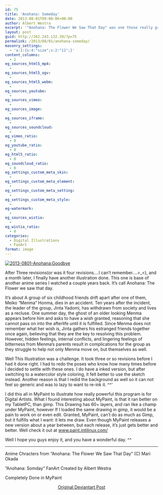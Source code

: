 ```yaml
---
id: 75
title: 'Anohana: Someday'
date: 2013-08-01T09:00:06+00:00
author: Albert Westra
excerpt: '"Anohana: The Flower We Saw That Day" was one those really great anime that depict about forgiveness and moving on. So I decided to a illustration of it.'
layout: post
guid: http://162.243.132.39/?p=75
permalink: /2013/08/01/anohana-someday/
masonry_settings:
  - 'a:1:{s:4:"size";s:2:"11";}'
content_columns:
  - 1
eg_sources_html5_mp4:
  - 
eg_sources_html5_ogv:
  - 
eg_sources_html5_webm:
  - 
eg_sources_youtube:
  - 
eg_sources_vimeo:
  - 
eg_sources_image:
  - 
eg_sources_iframe:
  - 
eg_sources_soundcloud:
  - 
eg_vimeo_ratio:
  - 0
eg_youtube_ratio:
  - 0
eg_html5_ratio:
  - 0
eg_soundcloud_ratio:
  - 0
eg_settings_custom_meta_skin:
  - 
eg_settings_custom_meta_element:
  - 
eg_settings_custom_meta_setting:
  - 
eg_settings_custom_meta_style:
  - 
eg-watermark:
  - 
eg_sources_wistia:
  - 
eg_wistia_ratio:
  - 0
categories:
  - Digital Illustrations
  - FanArt
format: image
---
```

[<img class="aligncenter size-full wp-image-1037" src="http://i2.wp.com/www.odysseywestra.com/wp-content/uploads/2013/08/2013-0801-AnohanaGoodbye.jpg?fit=904%2C1113" alt="2013-0801-Anohana:Goodbye" srcset="http://i2.wp.com/www.odysseywestra.com/wp-content/uploads/2013/08/2013-0801-AnohanaGoodbye.jpg?w=2000 2000w, http://i2.wp.com/www.odysseywestra.com/wp-content/uploads/2013/08/2013-0801-AnohanaGoodbye.jpg?resize=162%2C200 162w, http://i2.wp.com/www.odysseywestra.com/wp-content/uploads/2013/08/2013-0801-AnohanaGoodbye.jpg?resize=406%2C500 406w, http://i2.wp.com/www.odysseywestra.com/wp-content/uploads/2013/08/2013-0801-AnohanaGoodbye.jpg?resize=832%2C1024 832w, http://i2.wp.com/www.odysseywestra.com/wp-content/uploads/2013/08/2013-0801-AnohanaGoodbye.jpg?resize=244%2C300 244w, http://i2.wp.com/www.odysseywestra.com/wp-content/uploads/2013/08/2013-0801-AnohanaGoodbye.jpg?resize=1300%2C1600 1300w" sizes="(max-width: 2000px) 100vw, 2000px" data-recalc-dims="1" />](http://i2.wp.com/www.odysseywestra.com/wp-content/uploads/2013/08/2013-0801-AnohanaGoodbye.jpg)

<!--more-->

After Three revisions(or was it four revisions&#8230;.I can&#8217;t remember&#8230;.>_<), and a month later, I finally have another illustration done. This one is base of another anime series I watched a couple years back. It&#8217;s call Anohana: The Flower we saw that day.

It&#8217;s about A group of six childhood friends drift apart after one of them, Meiko &#8220;Menma&#8221; Honma, dies in an accident. Ten years after the incident, the leader of the group, Jinta Yadomi, has withdrawn from society and lives as a recluse. One summer day, the ghost of an older looking Menma appears before him and asks to have a wish granted, reasoning that she cannot pass on into the afterlife until it is fulfilled. Since Menma does not remember what her wish is, Jinta gathers his estranged friends together once again, believing that they are the key to resolving this problem. However, hidden feelings, internal conflicts, and lingering feelings of bitterness from Menma&#8217;s parents result in complications for the group as they struggle to help not only Menma move on, but themselves as well.

Well This Illustration was a challenge. It took three or so revisions before I had it done right. I had to redo the poses who know how many times before I decided to settle with these ones. I do have a inked version, but after switching to a watercolor style coloring, it felt better to use the sketch instead. Another reason is that I redid the background as well so it can not feel so generic and was to lazy to want to re-ink it. ^^&#8217;

I did this all in MyPaint to illustrate how really powerful this program is for Digital Artists. What I found interesting about MyPaint, is that it ran better on my TabletPC, than gimp. This Drawing has 60+ layers, and ran like a champ under MyPaint, however If I loaded the same drawing in gimp, it would be a pain to work on or even edit. Granted, MyPaint, can&#8217;t do as much as Gimp, but it fulfills what I want: it lets me draw. Even though MyPaint releases a new version about a year between, but each release, it&#8217;s just gets better and better. Well check it out at www.paint.intilinux.com/

Well I hope you guys enjoy it, and you have a wonderful day. ^^

* * *

Anime Chracters from &#8220;Anohana: The Flower We Saw That Day&#8221; (C) Mari Okada
  
&#8220;Anohana: Somday&#8221; FanArt Created by Albert Westra

Completely Done in MyPaint

<p style="text-align: center;">
  <a title="Original Deviantart Post" href="http://fav.me/d6g7j2m" target="_blank">Original Deviantart Post</a>
</p>